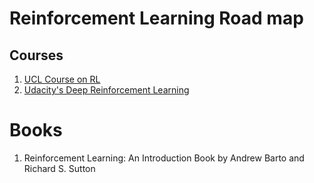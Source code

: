 # Reinforcement Learning Road map 

## Courses 
1. [UCL Course on RL](http://www0.cs.ucl.ac.uk/staff/d.silver/web/Teaching.html)
2. [Udacity's Deep Reinforcement Learning](https://www.udacity.com/course/deep-reinforcement-learning-nanodegree--nd893)

# Books 

1. Reinforcement Learning: An Introduction
Book by Andrew Barto and Richard S. Sutton
